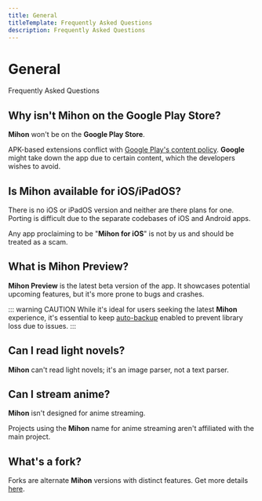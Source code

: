 ```yaml
---
title: General
titleTemplate: Frequently Asked Questions
description: Frequently Asked Questions
---
```


# General
Frequently Asked Questions

## Why isn't Mihon on the Google Play Store?
**Mihon** won't be on the **Google Play Store**.

APK-based extensions conflict with [Google Play's content policy](https://play.google.com/about/developer-content-policy/).
**Google** might take down the app due to certain content, which the developers wishes to avoid.

## Is Mihon available for iOS/iPadOS?
There is no iOS or iPadOS version and neither are there plans for one.
Porting is difficult due to the separate codebases of iOS and Android apps.

Any app proclaiming to be "**Mihon for iOS**" is not by us and should be treated as a scam.

## What is Mihon Preview?
**Mihon Preview** is the latest beta version of the app.
It showcases potential upcoming features, but it's more prone to bugs and crashes.

::: warning CAUTION
While it's ideal for users seeking the latest **Mihon** experience, it's essential to keep [auto-backup](/docs/guides/backups#enabling-automatic-backups) enabled to prevent library loss due to issues.
:::

## Can I read light novels?
**Mihon** can't read light novels; it's an image parser, not a text parser.

## Can I stream anime?
**Mihon** isn't designed for anime streaming.

Projects using the **Mihon** name for anime streaming aren't affiliated with the main project.

## What's a fork?
Forks are alternate **Mihon** versions with distinct features.
Get more details [here](/forks/).
